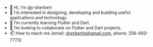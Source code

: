 - 👋 Hi, I’m @j-sherbert
- 👀 I’m interested in designing, developing and building useful applications and technology.
- 🌱 I’m currently learning Flutter and Dart.
- 💞️ I’m looking to collaborate on Flutter and Dart projects.
- 📫 How to reach me {email: sherbertjs@gmail.com, phone: 256-493-7773}

<!---
j-sherbert/j-sherbert is a ✨ special ✨ repository because its `README.md` (this file) appears on your GitHub profile.
You can click the Preview link to take a look at your changes.
--->
